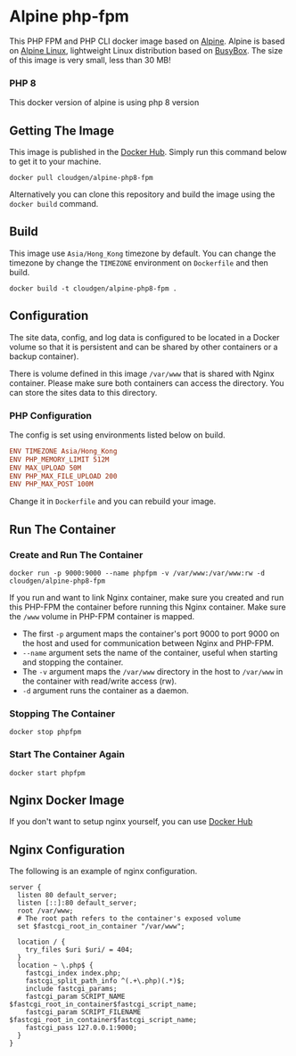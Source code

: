 # Alpine php-fpm

This PHP FPM and PHP CLI docker image based on [Alpine](https://hub.docker.com/_/alpine/). Alpine is based on [Alpine Linux](http://www.alpinelinux.org), lightweight Linux distribution based on [BusyBox](https://hub.docker.com/_/busybox/). The size of this image is very small, less than 30 MB!

### PHP 8

This docker version of alpine is using php 8 version

## Getting The Image

This image is published in the [Docker Hub](https://hub.docker.com/r/cloudgen/alpine-php8-fpm/). Simply run this command below to get it to your machine.

```Shell
docker pull cloudgen/alpine-php8-fpm
```

Alternatively you can clone this repository and build the image using the `docker build` command.

## Build

This image use `Asia/Hong_Kong` timezone by default. You can change the timezone by change the `TIMEZONE` environment on `Dockerfile` and then build.

```Shell
docker build -t cloudgen/alpine-php8-fpm .
```

## Configuration

The site data, config, and log data is configured to be located in a Docker volume so that it is persistent and can be shared by other containers or a backup container).

There is volume defined in this image `/var/www` that is shared with Nginx container. Please make sure both containers can access the directory. You can store the sites data to this directory.

### PHP Configuration

The config is set using environments listed below on build.

```Ini
ENV TIMEZONE Asia/Hong_Kong
ENV PHP_MEMORY_LIMIT 512M
ENV MAX_UPLOAD 50M
ENV PHP_MAX_FILE_UPLOAD 200
ENV PHP_MAX_POST 100M
```

Change it in `Dockerfile` and you can rebuild your image.

## Run The Container

### Create and Run The Container

```Shell
docker run -p 9000:9000 --name phpfpm -v /var/www:/var/www:rw -d cloudgen/alpine-php8-fpm
```

If you run and want to link Nginx container, make sure you created and run this PHP-FPM the container before running this Nginx container. Make sure the `/www` volume in PHP-FPM container is mapped.

 * The first `-p` argument maps the container's port 9000 to port 9000 on the host and used for communication between Nginx and PHP-FPM.
 * `--name` argument sets the name of the container, useful when starting and stopping the container.
 * The `-v` argument maps the `/var/www` directory in the host to `/var/www` in the container with read/write access (rw).
 * `-d` argument runs the container as a daemon.

### Stopping The Container

```Shell
docker stop phpfpm
```
### Start The Container Again

```Shell
docker start phpfpm
```

## Nginx Docker Image
If you don't want to setup nginx yourself, you can use [Docker Hub](https://hub.docker.com/r/cloudgen/alpine-nginx-1.23/)


## Nginx Configuration
The following is an example of nginx configuration.
```Shell
server {
  listen 80 default_server;
  listen [::]:80 default_server;
  root /var/www;
  # The root path refers to the container's exposed volume
  set $fastcgi_root_in_container "/var/www";

  location / {
    try_files $uri $uri/ = 404;
  }
  location ~ \.php$ {
    fastcgi_index index.php;
    fastcgi_split_path_info ^(.+\.php)(.*)$;
    include fastcgi_params;
    fastcgi_param SCRIPT_NAME $fastcgi_root_in_container$fastcgi_script_name;
    fastcgi_param SCRIPT_FILENAME $fastcgi_root_in_container$fastcgi_script_name;
    fastcgi_pass 127.0.0.1:9000;
  }
}
```
